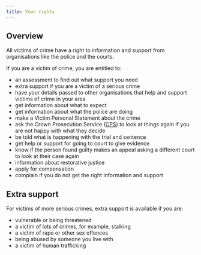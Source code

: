 ```yaml
---
title: Your rights
---
```

## Overview

All victims of crime have a right to information and support from organisations like the police and the courts.

If you are a victim of crime, you are entitled to:

- an assessment to find out what support you need
- extra support if you are a victim of a serious crime
- have your details passed to other organisations that help and support victims of crime in your area
- get information about what to expect
- get information about what the police are doing
- make a Victim Personal Statement about the crime
- ask the Crown Prosecution Service ([CPS](organisations.html#cps)) to look at things again if you are not happy with what they decide
- be told what is happening with the trial and sentence
- get help or support for going to court to give evidence
- know if the person found guilty makes an appeal asking a different court to look at their case again
- information about restorative justice
- apply for compensation
- complain if you do not get the right information and support

## Extra support

For victims of more serious crimes, extra support is available if you are:

- vulnerable or being threatened
- a victim of lots of crimes, for example, stalking
- a victim of rape or other sex offences
- being abused by someone you live with
- a victim of human trafficking
